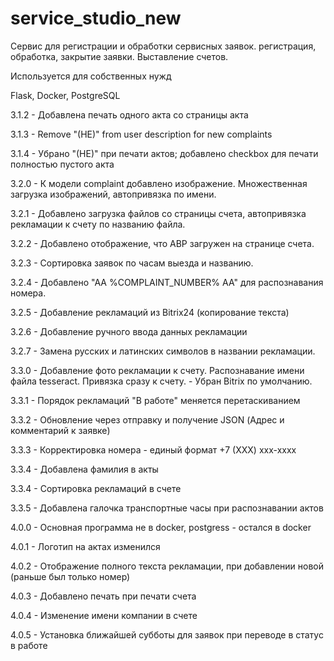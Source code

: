 # service_studio_new

Сервис для регистрации и обработки сервисных заявок.
регистрация, обработка, закрытие заявки.
Выставление счетов.

Используется для собственных нужд

Flask, Docker, PostgreSQL

3.1.2 - Добавлена печать одного акта со страницы акта

3.1.3 - Remove "(HE)" from user description for new complaints

3.1.4 - Убрано "(НЕ)" при печати актов; добавлено checkbox для печати полностью пустого акта

3.2.0 - К модели complaint добавлено изображение. Множественная загрузка изображений, автопривязка по имени.

3.2.1 - Добавлено загрузка файлов со страницы счета, автопривязка рекламации к счету по названию файла.

3.2.2 - Добавлено отображение, что АВР загружен на странице счета.

3.2.3 - Сортировка заявок по часам выезда и названию.

3.2.4 - Добавлено "АА %COMPLAINT_NUMBER% AA" для распознавания номера.

3.2.5 - Добавление рекламаций из Bitrix24 (копирование текста)

3.2.6 - Добавление ручного ввода данных рекламации

3.2.7 - Замена русских и латинских символов в названии рекламации.

3.3.0 - Добавление фото рекламации к счету. Распознавание имени файла tesseract. Привязка сразу к счету.
        - Убран Bitrix по умолчанию.

3.3.1 - Порядок рекламаций "В работе" меняется перетаскиванием

3.3.2 - Обновление через отправку и получение JSON (Адрес и комментарий к заявке)

3.3.3 - Корректировка номера - единый формат +7 (ХХХ) ххх-хххх

3.3.4 - Добавлена фамилия в акты

3.3.4 - Сортировка рекламаций в счете

3.3.5 - Добавлена галочка транспортные часы при распознавании актов

4.0.0 - Основная программа не в docker, postgress - остался в docker

4.0.1 - Логотип на актах изменился

4.0.2 - Отображение полного текста рекламации, при добавлении новой (раньше был только номер)

4.0.3 - Добавлено печать при печати счета

4.0.4 - Изменение имени компании в счете

4.0.5 - Установка ближайшей субботы для заявок при переводе в статус в работе
